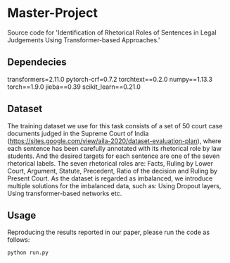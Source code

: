 # Master-Project

Source code for 'Identification of Rhetorical Roles of Sentences in Legal Judgements Using Transformer-based Approaches.'

## Dependecies
transformers=2.11.0
pytorch-crf=0.7.2
torchtext==0.2.0
numpy==1.13.3
torch==1.9.0
jieba==0.39
scikit_learn==0.21.0

## Dataset
The training dataset we use for this task consists of a set of 50 court case documents judged in the Supreme Court of India (https://sites.google.com/view/aila-2020/dataset-evaluation-plan), where each sentence has been carefully annotated with its rhetorical role by law students. And the desired targets for each sentence are one of the seven rhetorical labels. The seven rhetorical roles are: Facts, Ruling by Lower Court, Argument, Statute, Precedent, Ratio of the decision and Ruling by Present Court. As the dataset is regarded as imbalanced, we introduce multiple solutions for the imbalanced data, such as: Using Dropout layers, Using transformer-based networks etc. 

## Usage
Reproducing the results reported in our paper, please run the code as follows:

`python run.py`
